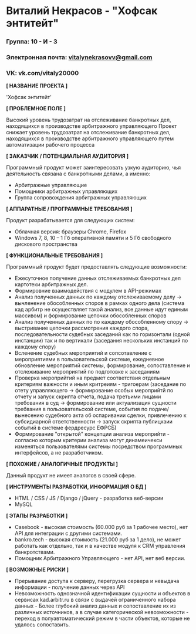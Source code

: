 # Виталий Некрасов - "Хофсак энтитейт"

### Группа: 10 - И - 3
### Электронная почта: vitalynekrasovv@gmail.com
### VK: vk.com/vitaly20000


**[ НАЗВАНИЕ ПРОЕКТА ]**

'Хофсак энтитейт'

**[ ПРОБЛЕМНОЕ ПОЛЕ ]**

Высокий уровень трудозатрат на отслеживание банкротных дел, находящихся в производстве арбитражного управляющего
Проект снижает уровень трудозатрат на отслеживание банкротных дел, находящихся в производстве арбитражного управляющего путем автоматизации рабочего процесса

**[ ЗАКАЗЧИК / ПОТЕНЦИАЛЬНАЯ АУДИТОРИЯ ]**

Программный продукт может заинтересовать узкую аудиторию, чья деятельность связана с банкротными делами, а именно:

* Арбитражные управляющие
* Помощники арбитражных управляющих
* Группа сопровождения арбитражных управляющих

**[ АППАРАТНЫЕ / ПРОГРАММНЫЕ ТРЕБОВАНИЯ ]**

Продукт разрабатывается для следующих систем:

* Облачная версия: браузеры Chrome, Firefox
* Windows 7, 8, 10 – 1 Гб оперативной памяти и 5 Гб свободного дискового пространства 


**[ ФУНКЦИОНАЛЬНЫЕ ТРЕБОВАНИЯ ]**

Программный продукт будет предоставлять следующие возможности:
* Ежесуточное получение данных отслеживаемых банкротных дел картотеки арбитражных дел.
* Формировние взаимодействия с модулем в API-режимах
* Анализ полученных данных по каждому отслеживаемому делу -> вычленение обособленных споров в рамках одного дела (система кад арбитр не осуществляет такой анализ, все данные идут единым массивом) и формирование цепочки обособленных споров
* Анализ полученных данных по по каждому обособленному спору -> выстривание цепочки рассмотрения каждого спора, последовательности судебных заседаний как по горизонтали (одной инстанции) так и по вертикали (заседания нескольких инстанций по каждому спору)
* Всленение судебных мероприятий и сопсотавление с мероприятиями в пользовательской системе, ежедневное обновление мероприятий системы, формирование, сопоставление и отслеживание мероприятий по подготовке к заседаниям
* Проверка мероприйтий на предмет соответствия отдельным критериям важности и иным критреиям - тригоерам (заседание по отету управляющего -> формирование особых мероприйтй по отчету и запуск скрипта отчета, подача третьими лицами требования в суд -> формирование или актуализация сущности требвания в пользовательской системе, события по подаче/вынесению судебного акта об оспаривании сделки, привлечению к субсидиарной ответственности -> запуск скрипта публицкаии событий в системе фердресурс ЕФРСБ)
* Формирование "открытой" концепции анализа мероприйти - согласно которым критерии анализа могут динамеичекси изменяться пользователями системы посредством программных интерфейсов, а не разработчиком.

**[ ПОХОЖИЕ / АНАЛОГИЧНЫЕ ПРОДУКТЫ ]**

Данный продукт не имеет аналогов в своей сфере.

**[ ИНСТРУМЕНТЫ РАЗРАБОТКИ, ИНФОРМАЦИЯ О БД ]**

*	HTML / CSS / JS / Django / jQuery - разработка веб-версии
*	MySQL

**[ ЭТАПЫ РАЗРАБОТКИ ]**

* Сasebook - высокая стоимость (60.000 руб за 1 рабочее место), нет API для интеграции с другими системами.
* bankro.tech - высокая стоимость (21.000 руб за 1 дело), не может работать как отдельно, так и в качестве модуля к CRM управления банкротствами.
* Помощник Арбитражного Управляющего - нет API, нет веб версии.

**[ ВОЗМОЖНЫЕ РИСКИ ]**

* Прерывание доступа к серверу, перегрузка сервера и невыдача информации - получение данных через API
* Невозможность однозначной идентификации сущности и объектов в сервисах kad.arbitr.ru в связи с выдачей ограниченного набора данных - Более глубокий анализ данных и сопоставление их из различных источников, а в случае категорической невозможности - переход в полуавтоматический режим в части объектов, которые не удалось сопоставить.


